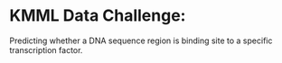 # KMML Data Challenge:
Predicting whether a DNA sequence region is binding site to a specific transcription factor.
